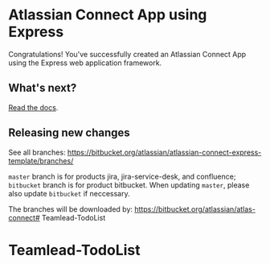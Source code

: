 # Atlassian Connect App using Express

Congratulations!
You've successfully created an Atlassian Connect App using the Express web application framework.

## What's next?

[Read the docs](https://bitbucket.org/atlassian/atlassian-connect-express/src/master/README.md).

## Releasing new changes

See all branches: https://bitbucket.org/atlassian/atlassian-connect-express-template/branches/

`master` branch is for products jira, jira-service-desk, and confluence; `bitbucket` branch is for product bitbucket. When updating `master`, please also update `bitbucket` if neccessary.

The branches will be downloaded by: https://bitbucket.org/atlassian/atlas-connect# Teamlead-TodoList
# Teamlead-TodoList
